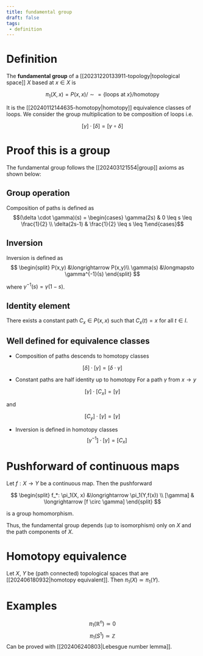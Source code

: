```yaml
---
title: fundamental group
draft: false
tags:
 - definition
---
```

# Definition
The **fundamental group** of a [[20231220133911-topology|topological space]] $X$ based at $x \in X$ is 

$$\pi_1(X, x) = P(x,x) / \sim = \{\text{loops at $x$}\}/\text{homotopy}$$


It is the [[20240112144635-homotopy|homotopy]] equivalence classes of loops.
We consider the group multiplication to be composition of loops
i.e. 

$$ [\gamma] \cdot [\delta] = [\gamma \circ \delta]$$
# Proof this is a group
The fundamental group follows the [[202403121554|group]] axioms as shown below:

## Group operation
Composition of paths is defined as
$$(\delta \cdot \gamma)(s) = \begin{cases} \gamma(2s) & 0 \leq s \leq \frac{1}{2} \\ \delta(2s-1) & \frac{1}{2} \leq s \leq 1\end{cases}$$

## Inversion
Inversion is defined as 
$$
\begin{split}
P(x,y) &\longrightarrow P(x,y)\\
\gamma(s) &\longmapsto \gamma^{-1}(s)
\end{split}
$$

where $\gamma^{-1}(s) = \gamma(1-s)$.

## Identity element
There exists a constant path $C_x \in P(x,x)$ such that $C_x(t) = x$ for all $t \in I$. 

## Well defined for equivalence classes
- Composition of paths descends to homotopy classes 

$$ [\delta] \cdot [\gamma] = [\delta \cdot \gamma]$$
- Constant paths are half identity up to homotopy
For a path $\gamma$ from $x \to y$ 

$$[\gamma] \cdot [C_x] = [\gamma]$$

and 

$$[C_y] \cdot [\gamma] = [\gamma]$$
- Inversion is defined in homotopy classes
$$[\gamma^{-1}]\cdot [\gamma] = [C_x]$$

# Pushforward of continuous maps
Let $f:X \to Y$ be a continuous map. 
Then the pushforward

$$
\begin{split}
f_*: \pi_1(X, x) &\longrightarrow \pi_1(Y,f(x)) \\
[\gamma] & \longrightarrow [f \circ \gamma]
\end{split}
$$

is a group homomorphism. 

Thus, the fundamental group depends (up to isomorphism) only on $X$ and the path components of $X$. 

# Homotopy equivalence
Let $X$, $Y$ be (path connected) topological spaces that are [[202406180932|homotopy equivalent]]. 
Then $\pi_1(X) \simeq \pi_1(Y)$. 

# Examples
$$\pi_1(\mathbb{R}^n) \simeq 0$$
$$\pi_1(S^1) \simeq \mathbb{Z}$$
Can be proved with [[202406240803|Lebesgue number lemma]]. 
